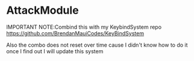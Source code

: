 # AttackModule
IMPORTANT NOTE:Combind this with my KeybindSystem repo https://github.com/BrendanMauiCodes/KeyBindSystem

Also the combo does not reset over time cause I didn't know how to do it once I find out I will update this system
